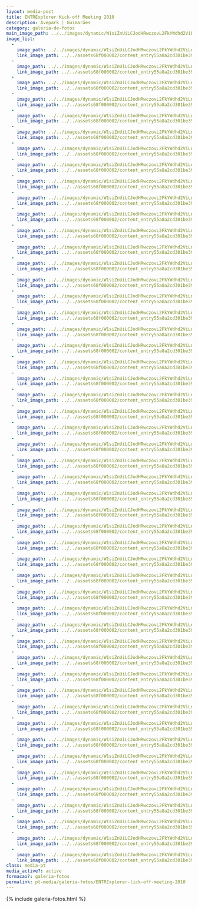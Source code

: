 ```yaml
---
layout: media-post
title: ENTRExplorer Kick-off Meeting 2010
description: Avepark | Guimarães
category: galeria-de-fotos
main_image_path: ../../images/dynamic/W1siZnUiLCJodHRwczovL2FkYWdhd2ViLnMzLmFtYXpvbmF/p10403145b87.jpg?sha=dd6c05be6cf04003
image_list: 
  - 
    image_path: ../../images/dynamic/W1siZnUiLCJodHRwczovL2FkYWdhd2ViLnMzLmFtYXpvbmF/p10403145b87.jpg?sha=dd6c05be6cf04003
    link_image_path: ../../assets68f000002/content_entry55a8a2cd301be39651000019/55a8a4ee301be3e7c40000b5/files/p10403140abe.jpg?1450723414
  - 
    image_path: ../../images/dynamic/W1siZnUiLCJodHRwczovL2FkYWdhd2ViLnMzLmFtYXpvbmF/p10403161032.jpg?sha=ad180c6092939ad0
    link_image_path: ../../assets68f000002/content_entry55a8a2cd301be39651000019/55a8a4e8301be3fb950000ad/files/p10403167650.jpg?1450723660
  - 
    image_path: ../../images/dynamic/W1siZnUiLCJodHRwczovL2FkYWdhd2ViLnMzLmFtYXpvbmF/p10403159df5.jpg?sha=553caeb12f809de1
    link_image_path: ../../assets68f000002/content_entry55a8a2cd301be39651000019/55a8a4fc301be32c790000cb/files/p1040315af59.jpg?1450723849
  - 
    image_path: ../../images/dynamic/W1siZnUiLCJodHRwczovL2FkYWdhd2ViLnMzLmFtYXpvbmF/p104031734f7.jpg?sha=1a88d1bbf2cbe857
    link_image_path: ../../assets68f000002/content_entry55a8a2cd301be39651000019/55a8a4e1301be315360000a1/files/p1040317002f.jpg?1450723651
  - 
    image_path: ../../images/dynamic/W1siZnUiLCJodHRwczovL2FkYWdhd2ViLnMzLmFtYXpvbmF/p1040318a81e.jpg?sha=3297833f532908e0
    link_image_path: ../../assets68f000002/content_entry55a8a2cd301be39651000019/55a8a4e6301be360120000a9/files/p10403185cbb.jpg?1450723655
  - 
    image_path: ../../images/dynamic/W1siZnUiLCJodHRwczovL2FkYWdhd2ViLnMzLmFtYXpvbmF/p1040319047b.jpg?sha=ef2752618667008e
    link_image_path: ../../assets68f000002/content_entry55a8a2cd301be39651000019/55a8a4f2301be3c6d00000bb/files/p10403190342.jpg?1450723708
  - 
    image_path: ../../images/dynamic/W1siZnUiLCJodHRwczovL2FkYWdhd2ViLnMzLmFtYXpvbmF/p1040270abef.jpg?sha=c25f69e007886d5d
    link_image_path: ../../assets68f000002/content_entry55a8a2cd301be39651000019/55a8a4eb301be34f1f0000b1/files/p10402705178.jpg?1450723669
  - 
    image_path: ../../images/dynamic/W1siZnUiLCJodHRwczovL2FkYWdhd2ViLnMzLmFtYXpvbmF/p104027455e9.jpg?sha=5c3916eda2e52473
    link_image_path: ../../assets68f000002/content_entry55a8a2cd301be39651000019/55a8a4ef301be3e7c40000b6/files/p10402746e06.jpg?1450723685
  - 
    image_path: ../../images/dynamic/W1siZnUiLCJodHRwczovL2FkYWdhd2ViLnMzLmFtYXpvbmF/p1040275f8d6.jpg?sha=7b7fee8d26ae6b0d
    link_image_path: ../../assets68f000002/content_entry55a8a2cd301be39651000019/55a8a4f7301be31d9e0000c3/files/p1040275b4f0.jpg?1450723765
  - 
    image_path: ../../images/dynamic/W1siZnUiLCJodHRwczovL2FkYWdhd2ViLnMzLmFtYXpvbmF/p1040273b305.jpg?sha=d97ebbfa92ee3b4e
    link_image_path: ../../assets68f000002/content_entry55a8a2cd301be39651000019/55a8a4fb301be3e9420000c9/files/p10402733207.jpg?1450723825
  - 
    image_path: ../../images/dynamic/W1siZnUiLCJodHRwczovL2FkYWdhd2ViLnMzLmFtYXpvbmF/p1040272522a.jpg?sha=05e61a814c0830c1
    link_image_path: ../../assets68f000002/content_entry55a8a2cd301be39651000019/55a8a4fa301be313e20000c8/files/p1040272d38e.jpg?1450723814
  - 
    image_path: ../../images/dynamic/W1siZnUiLCJodHRwczovL2FkYWdhd2ViLnMzLmFtYXpvbmF/p10402711c10.jpg?sha=baa006b347409c37
    link_image_path: ../../assets68f000002/content_entry55a8a2cd301be39651000019/55a8a4fa301be313e20000c7/files/p1040271f0ac.jpg?1450723803
  - 
    image_path: ../../images/dynamic/W1siZnUiLCJodHRwczovL2FkYWdhd2ViLnMzLmFtYXpvbmF/p104027684b0.jpg?sha=db5b0ace3336dd45
    link_image_path: ../../assets68f000002/content_entry55a8a2cd301be39651000019/55a8a4f1301be3c6d00000b9/files/p1040276de68.jpg?1450723698
  - 
    image_path: ../../images/dynamic/W1siZnUiLCJodHRwczovL2FkYWdhd2ViLnMzLmFtYXpvbmF/p1040278b677.jpg?sha=a1f249c2f5ae15fb
    link_image_path: ../../assets68f000002/content_entry55a8a2cd301be39651000019/55a8a4e5301be33b7b0000a7/files/p10402780d33.jpg?1450723653
  - 
    image_path: ../../images/dynamic/W1siZnUiLCJodHRwczovL2FkYWdhd2ViLnMzLmFtYXpvbmF/p104027941bb.jpg?sha=fc7910f759221fd0
    link_image_path: ../../assets68f000002/content_entry55a8a2cd301be39651000019/55a8a4eb301be34f1f0000b2/files/p1040279f96f.jpg?1450723672
  - 
    image_path: ../../images/dynamic/W1siZnUiLCJodHRwczovL2FkYWdhd2ViLnMzLmFtYXpvbmF/p104029209e5.jpg?sha=a70a7cdfd62c5a17
    link_image_path: ../../assets68f000002/content_entry55a8a2cd301be39651000019/55a8a4e0301be315360000a0/files/p104029266a7.jpg?1450723650
  - 
    image_path: ../../images/dynamic/W1siZnUiLCJodHRwczovL2FkYWdhd2ViLnMzLmFtYXpvbmF/p104029060f4.jpg?sha=8fae222eb0f44ed0
    link_image_path: ../../assets68f000002/content_entry55a8a2cd301be39651000019/55a8a4ed301be39e680000b4/files/p1040290c80f.jpg?1450723678
  - 
    image_path: ../../images/dynamic/W1siZnUiLCJodHRwczovL2FkYWdhd2ViLnMzLmFtYXpvbmF/p10402938aaf.jpg?sha=81dfbf43ba47d045
    link_image_path: ../../assets68f000002/content_entry55a8a2cd301be39651000019/55a8a4f0301be3c6d00000b8/files/p10402930248.jpg?1450723694
  - 
    image_path: ../../images/dynamic/W1siZnUiLCJodHRwczovL2FkYWdhd2ViLnMzLmFtYXpvbmF/p10402948bd3.jpg?sha=2f3c666f8b43435b
    link_image_path: ../../assets68f000002/content_entry55a8a2cd301be39651000019/55a8a4e8301be3fb950000ac/files/p1040294307f.jpg?1450723659
  - 
    image_path: ../../images/dynamic/W1siZnUiLCJodHRwczovL2FkYWdhd2ViLnMzLmFtYXpvbmF/p104029554bd.jpg?sha=83e1e5bcc48bca7c
    link_image_path: ../../assets68f000002/content_entry55a8a2cd301be39651000019/55a8a4f5301be3c1d20000c1/files/p1040295c68d.jpg?1450723748
  - 
    image_path: ../../images/dynamic/W1siZnUiLCJodHRwczovL2FkYWdhd2ViLnMzLmFtYXpvbmF/p1040296d852.jpg?sha=5c5f399e806c308c
    link_image_path: ../../assets68f000002/content_entry55a8a2cd301be39651000019/55a8a4f6301be3c1d20000c2/files/p1040296192b.jpg?1450723756
  - 
    image_path: ../../images/dynamic/W1siZnUiLCJodHRwczovL2FkYWdhd2ViLnMzLmFtYXpvbmF/p1040297c258.jpg?sha=42215e4acc4d7464
    link_image_path: ../../assets68f000002/content_entry55a8a2cd301be39651000019/55a8a4f9301be313e20000c6/files/p10402971d03.jpg?1450723793
  - 
    image_path: ../../images/dynamic/W1siZnUiLCJodHRwczovL2FkYWdhd2ViLnMzLmFtYXpvbmF/p1040298b51d.jpg?sha=000db2555530468f
    link_image_path: ../../assets68f000002/content_entry55a8a2cd301be39651000019/55a8a4f5301be3c1d20000c0/files/p10402989888.jpg?1450723741
  - 
    image_path: ../../images/dynamic/W1siZnUiLCJodHRwczovL2FkYWdhd2ViLnMzLmFtYXpvbmF/p1040299767c.jpg?sha=7504b63d72a35c72
    link_image_path: ../../assets68f000002/content_entry55a8a2cd301be39651000019/55a8a4e1301be315360000a2/files/p1040299002f.jpg?1450723651
  - 
    image_path: ../../images/dynamic/W1siZnUiLCJodHRwczovL2FkYWdhd2ViLnMzLmFtYXpvbmF/p1040302be2f.jpg?sha=c2623ac8806a336e
    link_image_path: ../../assets68f000002/content_entry55a8a2cd301be39651000019/55a8a4ea301be330190000af/files/p104030257ee.jpg?1450723664
  - 
    image_path: ../../images/dynamic/W1siZnUiLCJodHRwczovL2FkYWdhd2ViLnMzLmFtYXpvbmF/p1040300ebb9.jpg?sha=6366a286d6dbb371
    link_image_path: ../../assets68f000002/content_entry55a8a2cd301be39651000019/55a8a4e7301be34a290000ab/files/p10403009683.jpg?1450723657
  - 
    image_path: ../../images/dynamic/W1siZnUiLCJodHRwczovL2FkYWdhd2ViLnMzLmFtYXpvbmF/p1040301becb.jpg?sha=df86f45b8ade6c04
    link_image_path: ../../assets68f000002/content_entry55a8a2cd301be39651000019/55a8a4f4301be3ec8c0000bf/files/p1040301a2ed.jpg?1450723733
  - 
    image_path: ../../images/dynamic/W1siZnUiLCJodHRwczovL2FkYWdhd2ViLnMzLmFtYXpvbmF/p10403038fac.jpg?sha=4d76a8a10839b2b3
    link_image_path: ../../assets68f000002/content_entry55a8a2cd301be39651000019/55a8a4e2301be3d6e50000a3/files/p1040303002f.jpg?1450723651
  - 
    image_path: ../../images/dynamic/W1siZnUiLCJodHRwczovL2FkYWdhd2ViLnMzLmFtYXpvbmF/p1040304ff52.jpg?sha=4268bce8d335c01b
    link_image_path: ../../assets68f000002/content_entry55a8a2cd301be39651000019/55a8a4de301be3235b00009e/files/p104030466a7.jpg?1450723650
  - 
    image_path: ../../images/dynamic/W1siZnUiLCJodHRwczovL2FkYWdhd2ViLnMzLmFtYXpvbmF/p10403050db5.jpg?sha=f1212f4e55c2a256
    link_image_path: ../../assets68f000002/content_entry55a8a2cd301be39651000019/55a8a4f8301be31d9e0000c4/files/p1040305714c.jpg?1450723774
  - 
    image_path: ../../images/dynamic/W1siZnUiLCJodHRwczovL2FkYWdhd2ViLnMzLmFtYXpvbmF/p10403076ccd.jpg?sha=cb47f706975c74b8
    link_image_path: ../../assets68f000002/content_entry55a8a2cd301be39651000019/55a8a4ef301be3e7c40000b7/files/p1040307f9b6.jpg?1450723689
  - 
    image_path: ../../images/dynamic/W1siZnUiLCJodHRwczovL2FkYWdhd2ViLnMzLmFtYXpvbmF/p1040306cd43.jpg?sha=72c02857e1832733
    link_image_path: ../../assets68f000002/content_entry55a8a2cd301be39651000019/55a8a4e9301be330190000ae/files/p1040306eda5.jpg?1450723662
  - 
    image_path: ../../images/dynamic/W1siZnUiLCJodHRwczovL2FkYWdhd2ViLnMzLmFtYXpvbmF/p1040308032c.jpg?sha=34b9157212a4867c
    link_image_path: ../../assets68f000002/content_entry55a8a2cd301be39651000019/55a8a4e4301be33b7b0000a6/files/p10403084064.jpg?1450723652
  - 
    image_path: ../../images/dynamic/W1siZnUiLCJodHRwczovL2FkYWdhd2ViLnMzLmFtYXpvbmF/p1040309f059.jpg?sha=c21c1870d0731727
    link_image_path: ../../assets68f000002/content_entry55a8a2cd301be39651000019/55a8a4e5301be33b7b0000a8/files/p10403097676.jpg?1450723654
  - 
    image_path: ../../images/dynamic/W1siZnUiLCJodHRwczovL2FkYWdhd2ViLnMzLmFtYXpvbmF/p1040310e421.jpg?sha=d3a7ae3cbe64caf0
    link_image_path: ../../assets68f000002/content_entry55a8a2cd301be39651000019/55a8a4f8301be31d9e0000c5/files/p1040310c504.jpg?1450723783
  - 
    image_path: ../../images/dynamic/W1siZnUiLCJodHRwczovL2FkYWdhd2ViLnMzLmFtYXpvbmF/p10403137bb6.jpg?sha=a23328b5817756d5
    link_image_path: ../../assets68f000002/content_entry55a8a2cd301be39651000019/55a8a4df301be3235b00009f/files/p104031366a7.jpg?1450723650
  - 
    image_path: ../../images/dynamic/W1siZnUiLCJodHRwczovL2FkYWdhd2ViLnMzLmFtYXpvbmF/p104031193ac.jpg?sha=405c6c7828ca4fab
    link_image_path: ../../assets68f000002/content_entry55a8a2cd301be39651000019/55a8a4fe301be3715f0000ce/files/p1040311b268.jpg?1450723890
  - 
    image_path: ../../images/dynamic/W1siZnUiLCJodHRwczovL2FkYWdhd2ViLnMzLmFtYXpvbmF/p10403121baf.jpg?sha=bcb41a3e9042e7d9
    link_image_path: ../../assets68f000002/content_entry55a8a2cd301be39651000019/55a8a4fb301be3e9420000ca/files/p1040312fd69.jpg?1450723837
  - 
    image_path: ../../images/dynamic/W1siZnUiLCJodHRwczovL2FkYWdhd2ViLnMzLmFtYXpvbmF/p1040320e5da.jpg?sha=73a4e16e90c37e7e
    link_image_path: ../../assets68f000002/content_entry55a8a2cd301be39651000019/55a8a4e6301be360120000aa/files/p10403205f9f.jpg?1450723656
  - 
    image_path: ../../images/dynamic/W1siZnUiLCJodHRwczovL2FkYWdhd2ViLnMzLmFtYXpvbmF/p1040324df8f.jpg?sha=2b1159906602c50a
    link_image_path: ../../assets68f000002/content_entry55a8a2cd301be39651000019/55a8a4e2301be3d6e50000a4/files/p1040324002f.jpg?1450723651
  - 
    image_path: ../../images/dynamic/W1siZnUiLCJodHRwczovL2FkYWdhd2ViLnMzLmFtYXpvbmF/p10403216e19.jpg?sha=e918d0a98e7dd4af
    link_image_path: ../../assets68f000002/content_entry55a8a2cd301be39651000019/55a8a4f1301be3c6d00000ba/files/p104032176c1.jpg?1450723703
  - 
    image_path: ../../images/dynamic/W1siZnUiLCJodHRwczovL2FkYWdhd2ViLnMzLmFtYXpvbmF/p1040323a4fb.jpg?sha=4d848d32d7d5e158
    link_image_path: ../../assets68f000002/content_entry55a8a2cd301be39651000019/55a8a4ea301be330190000b0/files/p1040323c2f1.jpg?1450723666
  - 
    image_path: ../../images/dynamic/W1siZnUiLCJodHRwczovL2FkYWdhd2ViLnMzLmFtYXpvbmF/p104032643cd.jpg?sha=72e4dd6dac79ca8b
    link_image_path: ../../assets68f000002/content_entry55a8a2cd301be39651000019/55a8a4f3301be33b760000be/files/p1040326acfb.jpg?1450723727
  - 
    image_path: ../../images/dynamic/W1siZnUiLCJodHRwczovL2FkYWdhd2ViLnMzLmFtYXpvbmF/p10403250db5.jpg?sha=9b9365c02e8f396b
    link_image_path: ../../assets68f000002/content_entry55a8a2cd301be39651000019/55a8a4e3301be3d6e50000a5/files/p10403254064.jpg?1450723652
  - 
    image_path: ../../images/dynamic/W1siZnUiLCJodHRwczovL2FkYWdhd2ViLnMzLmFtYXpvbmF/p10403283361.jpg?sha=8efb3bc3263e9d1f
    link_image_path: ../../assets68f000002/content_entry55a8a2cd301be39651000019/55a8a4fe301be3715f0000cd/files/p10403281d09.jpg?1450723876
  - 
    image_path: ../../images/dynamic/W1siZnUiLCJodHRwczovL2FkYWdhd2ViLnMzLmFtYXpvbmF/p1040327cd44.jpg?sha=a3a37ff6e5cb24a8
    link_image_path: ../../assets68f000002/content_entry55a8a2cd301be39651000019/55a8a4de301be3235b00009d/files/p104032766a7.jpg?1450723650
  - 
    image_path: ../../images/dynamic/W1siZnUiLCJodHRwczovL2FkYWdhd2ViLnMzLmFtYXpvbmF/p10403297feb.jpg?sha=920274a292eece70
    link_image_path: ../../assets68f000002/content_entry55a8a2cd301be39651000019/55a8a4f2301be3c6d00000bc/files/p10403295d03.jpg?1450723714
  - 
    image_path: ../../images/dynamic/W1siZnUiLCJodHRwczovL2FkYWdhd2ViLnMzLmFtYXpvbmF/p10403306280.jpg?sha=e2488933a2e29741
    link_image_path: ../../assets68f000002/content_entry55a8a2cd301be39651000019/55a8a4ec301be34f1f0000b3/files/p10403306751.jpg?1450723675
  - 
    image_path: ../../images/dynamic/W1siZnUiLCJodHRwczovL2FkYWdhd2ViLnMzLmFtYXpvbmF/p1040332c68b.jpg?sha=048c6c3342f4b93e
    link_image_path: ../../assets68f000002/content_entry55a8a2cd301be39651000019/55a8a4f3301be33b760000bd/files/p1040332d681.jpg?1450723720
  - 
    image_path: ../../images/dynamic/W1siZnUiLCJodHRwczovL2FkYWdhd2ViLnMzLmFtYXpvbmF/p104033198a6.jpg?sha=434da2be7e8f8011
    link_image_path: ../../assets68f000002/content_entry55a8a2cd301be39651000019/55a8a4fd301be3715f0000cc/files/p10403316ce2.jpg?1450723862
class: media-pt
media_active?: active
formacao?: galeria-fotos
permalink: pt-media/galeria-fotos/ENTRExplorer-lick-off-meeting-2010
--- 
```


{% include galeria-fotos.html %}

